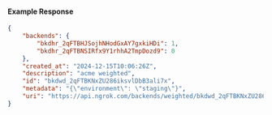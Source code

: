 <!-- Code generated for API Clients. DO NOT EDIT. -->

#### Example Response

```json
{
	"backends": {
		"bkdhr_2qFTBHJSojhNHodGxAY7gxkiHDi": 1,
		"bkdhr_2qFTBNSIRfx9Y1rhhA2TmpDozd9": 0
	},
	"created_at": "2024-12-15T10:06:26Z",
	"description": "acme weighted",
	"id": "bkdwd_2qFTBKNxZU286iksvlDbB3ali7x",
	"metadata": "{\"environment\": \"staging\"}",
	"uri": "https://api.ngrok.com/backends/weighted/bkdwd_2qFTBKNxZU286iksvlDbB3ali7x"
}
```
